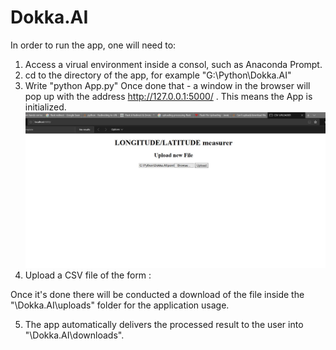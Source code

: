 # Dokka.AI

In order to run the app, one will need to:
1. Access a virual environment inside a consol, such as Anaconda Prompt. 
2. cd to the directory of the app, for example "G:\Python\Dokka.AI"
3. Write "python App.py"
Once done that - a window in the browser will pop up with the address http://127.0.0.1:5000/ . This means the App is initialized. 
![img1](images/1.JPG)
4. Upload a CSV file of the form : 

Once it's done there will be conducted a download of the file inside the "\Dokka.AI\uploads" folder for the application usage.

5. The app automatically delivers the processed result to the user into "\Dokka.AI\downloads".
